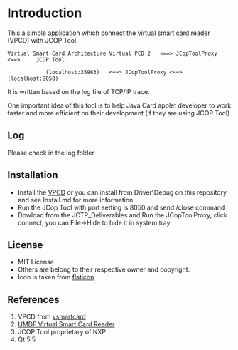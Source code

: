 Introduction
========

This a simple application which connect the virtual smart card reader (VPCD) with JCOP Tool.

	Virtual Smart Card Architecture Virtual PCD 2 	<==> JCopToolProxy <==> 	JCOP Tool

				(localhost:35963)	<==> JCopToolProxy <==> 	(localhost:8050)

It is written based on the log file of TCP/IP trace.

One important idea of this tool is to help Java Card applet developer to work faster and more efficient on their development (if they are using JCOP Tool)


Log
------------

Please check in the log folder


Installation
------------
- Install the [VPCD](http://frankmorgner.github.io/vsmartcard/virtualsmartcard/README.html) or you can install from Driver\Debug on this repository and see Install.md for more information
- Run the JCop Tool with port setting is 8050 and send /close command
- Dowload from the JCTP_Deliverables and Run the JCopToolProxy, click connect, you can File->Hide to hide it in system tray

License
------------

* MIT License
* Others are belong to their respective owner and copyright.
* Icon is taken from [flaticon](http://www.flaticon.com/)

References
------------
1. VPCD from [vsmartcard](http://frankmorgner.github.io/vsmartcard/)
2. [UMDF Virtual Smart Card Reader](https://www.codeproject.com/articles/134010/an-umdf-driver-for-a-virtual-smart-card-reader)
3. JCOP Tool proprietary of NXP
4. Qt 5.5
